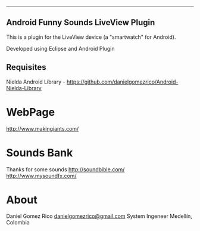 ------------------------------
Android Funny Sounds LiveView Plugin
------------------------------

This is a plugin for the LiveView device
(a "smartwatch" for Android).

Developed using Eclipse and Android Plugin


Requisites
------------------------------
Nielda Android Library - https://github.com/danielgomezrico/Android-Nielda-Library



WebPage
===========
http://www.makingiants.com/


Sounds Bank
===========

Thanks for some sounds
http://soundbible.com/
http://www.mysoundfx.com/

About
===========
Daniel Gomez Rico
danielgomezrico@gmail.com
System Ingeneer
Medellín, Colombia



